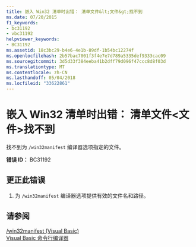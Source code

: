 ```yaml
---
title: 嵌入 Win32 清单时出错： 清单文件&lt;文件&gt;找不到
ms.date: 07/20/2015
f1_keywords:
- bc31192
- vbc31192
helpviewer_keywords:
- BC31192
ms.assetid: 18c3bc29-b4e6-4e1b-89df-1b54bc12274f
ms.openlocfilehash: 2b57bac7001f3f4e7e7d789a5335def9333cac09
ms.sourcegitcommit: 3d5d33f384eeba41b2dff79d096f47ccc8d8f03d
ms.translationtype: MT
ms.contentlocale: zh-CN
ms.lasthandoff: 05/04/2018
ms.locfileid: "33622861"
---
```

# <a name="error-embedding-win32-manifest-manifest-file-ltfilegt-cannot-be-found"></a>嵌入 Win32 清单时出错： 清单文件&lt;文件&gt;找不到
找不到为 `/win32manifest` 编译器选项指定的文件。  
  
 **错误 ID：** BC31192  
  
## <a name="to-correct-this-error"></a>更正此错误  
  
1.  为 `/win32manifest` 编译器选项提供有效的文件名和路径。  
  
## <a name="see-also"></a>请参阅  
 [/win32manifest (Visual Basic)](../../visual-basic/reference/command-line-compiler/win32manifest.md)  
 [Visual Basic 命令行编译器](../../visual-basic/reference/command-line-compiler/index.md)
